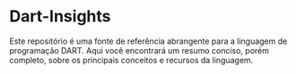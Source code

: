 # Dart-Insights
Este repositório é uma fonte de referência abrangente para a linguagem de programação DART. Aqui você encontrará um resumo conciso, porém completo, sobre os principais conceitos e recursos da linguagem. 
